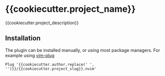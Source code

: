 # {{cookiecutter.project_name}}
{{cookiecutter.project_description}}

## Installation
The plugin can be installed manually, or using most package managers. For example
using [vim-plug](https://github.com/junegunn/vim-plug)
```
Plug '{{cookiecutter.author.replace(' ', '')}}/{{cookiecutter.project_slug}}.nvim'
```
